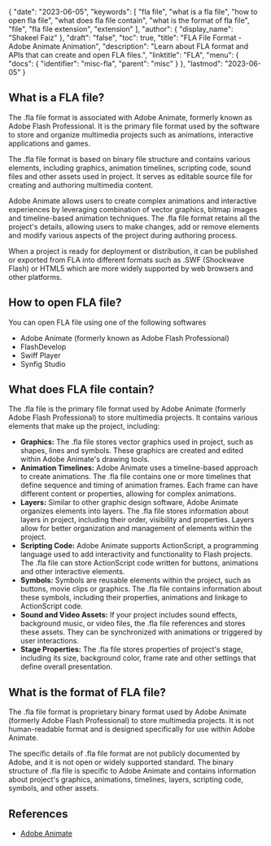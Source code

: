 {
  "date": "2023-06-05",
  "keywords": [
    "fla file",
    "what is a fla file",
    "how to open fla file",
    "what does fla file contain",
    "what is the format of fla file",
    "file",
    "fla file extension",
    "extension"
  ],
  "author": {
    "display_name": "Shakeel Faiz"
  },
  "draft": "false",
  "toc": true,
  "title": "FLA File Format - Adobe Animate Animation",
  "description": "Learn about FLA format and APIs that can create and open FLA files.",
  "linktitle": "FLA",
  "menu": {
    "docs": {
      "identifier": "misc-fla",
      "parent": "misc"
    }
  },
  "lastmod": "2023-06-05"
}

## What is a FLA file?

The .fla file format is associated with Adobe Animate, formerly known as Adobe Flash Professional. It is the primary file format used by the software to store and organize multimedia projects such as animations, interactive applications and games.

The .fla file format is based on binary file structure and contains various elements, including graphics, animation timelines, scripting code, sound files and other assets used in project. It serves as editable source file for creating and authoring multimedia content.

Adobe Animate allows users to create complex animations and interactive experiences by leveraging combination of vector graphics, bitmap images and timeline-based animation techniques. The .fla file format retains all the project's details, allowing users to make changes, add or remove elements and modify various aspects of the project during authoring process.

When a project is ready for deployment or distribution, it can be published or exported from FLA into different formats such as .SWF (Shockwave Flash) or HTML5 which are more widely supported by web browsers and other platforms.

## How to open FLA file?

You can open FLA file using one of the following softwares

- Adobe Animate (formerly known as Adobe Flash Professional)
- FlashDevelop
- Swiff Player
- Synfig Studio

## What does FLA file contain?

The .fla file is the primary file format used by Adobe Animate (formerly Adobe Flash Professional) to store multimedia projects. It contains various elements that make up the project, including:

- **Graphics:** The .fla file stores vector graphics used in project, such as shapes, lines and symbols. These graphics are created and edited within Adobe Animate's drawing tools.
- **Animation Timelines:** Adobe Animate uses a timeline-based approach to create animations. The .fla file contains one or more timelines that define sequence and timing of animation frames. Each frame can have different content or properties, allowing for complex animations.
- **Layers:** Similar to other graphic design software, Adobe Animate organizes elements into layers. The .fla file stores information about layers in project, including their order, visibility and properties. Layers allow for better organization and management of elements within the project.
- **Scripting Code:** Adobe Animate supports ActionScript, a programming language used to add interactivity and functionality to Flash projects. The .fla file can store ActionScript code written for buttons, animations and other interactive elements.
- **Symbols:** Symbols are reusable elements within the project, such as buttons, movie clips or graphics. The .fla file contains information about these symbols, including their properties, animations and linkage to ActionScript code.
- **Sound and Video Assets:** If your project includes sound effects, background music, or video files, the .fla file references and stores these assets. They can be synchronized with animations or triggered by user interactions.
- **Stage Properties:** The .fla file stores properties of project's stage, including its size, background color, frame rate and other settings that define overall presentation.

## What is the format of FLA file?

The .fla file format is proprietary binary format used by Adobe Animate (formerly Adobe Flash Professional) to store multimedia projects. It is not human-readable format and is designed specifically for use within Adobe Animate.

The specific details of .fla file format are not publicly documented by Adobe, and it is not open or widely supported standard. The binary structure of .fla file is specific to Adobe Animate and contains information about project's graphics, animations, timelines, layers, scripting code, symbols, and other assets.

## References
* [Adobe Animate](https://en.wikipedia.org/wiki/Adobe_Animate)
